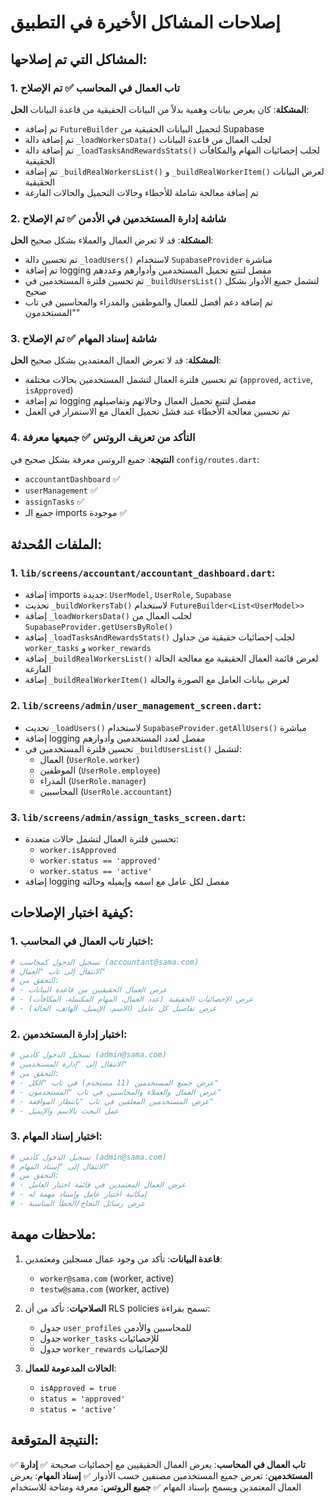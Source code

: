 # إصلاحات المشاكل الأخيرة في التطبيق

## المشاكل التي تم إصلاحها:

### 1. تاب العمال في المحاسب ✅ تم الإصلاح
**المشكلة**: كان يعرض بيانات وهمية بدلاً من البيانات الحقيقية من قاعدة البيانات
**الحل**: 
- تم إضافة `FutureBuilder` لتحميل البيانات الحقيقية من Supabase
- تم إضافة دالة `_loadWorkersData()` لجلب العمال من قاعدة البيانات
- تم إضافة دالة `_loadTasksAndRewardsStats()` لجلب إحصائيات المهام والمكافآت الحقيقية
- تم إضافة `_buildRealWorkersList()` و `_buildRealWorkerItem()` لعرض البيانات الحقيقية
- تم إضافة معالجة شاملة للأخطاء وحالات التحميل والحالات الفارغة

### 2. شاشة إدارة المستخدمين في الأدمن ✅ تم الإصلاح
**المشكلة**: قد لا تعرض العمال والعملاء بشكل صحيح
**الحل**:
- تم تحسين دالة `_loadUsers()` لاستخدام `SupabaseProvider` مباشرة
- تم إضافة logging مفصل لتتبع تحميل المستخدمين وأدوارهم وعددهم
- تم تحسين فلترة المستخدمين في `_buildUsersList()` لتشمل جميع الأدوار بشكل صحيح
- تم إضافة دعم أفضل للعمال والموظفين والمدراء والمحاسبين في تاب "المستخدمون"

### 3. شاشة إسناد المهام ✅ تم الإصلاح
**المشكلة**: قد لا تعرض العمال المعتمدين بشكل صحيح
**الحل**:
- تم تحسين فلترة العمال لتشمل المستخدمين بحالات مختلفة (`approved`, `active`, `isApproved`)
- تم إضافة logging مفصل لتتبع تحميل العمال وحالاتهم وتفاصيلهم
- تم تحسين معالجة الأخطاء عند فشل تحميل العمال مع الاستمرار في العمل

### 4. التأكد من تعريف الروتس ✅ جميعها معرفة
**النتيجة**: جميع الروتس معرفة بشكل صحيح في `config/routes.dart`:
- `accountantDashboard` ✅
- `userManagement` ✅  
- `assignTasks` ✅
- جميع الـ imports موجودة ✅

## الملفات المُحدثة:

### 1. `lib/screens/accountant/accountant_dashboard.dart`:
- إضافة imports جديدة: `UserModel`, `UserRole`, `Supabase`
- تحديث `_buildWorkersTab()` لاستخدام `FutureBuilder<List<UserModel>>`
- إضافة `_loadWorkersData()` لجلب العمال من `SupabaseProvider.getUsersByRole()`
- إضافة `_loadTasksAndRewardsStats()` لجلب إحصائيات حقيقية من جداول `worker_tasks` و `worker_rewards`
- إضافة `_buildRealWorkersList()` لعرض قائمة العمال الحقيقية مع معالجة الحالة الفارغة
- إضافة `_buildRealWorkerItem()` لعرض بيانات العامل مع الصورة والحالة

### 2. `lib/screens/admin/user_management_screen.dart`:
- تحديث `_loadUsers()` لاستخدام `SupabaseProvider.getAllUsers()` مباشرة
- إضافة logging مفصل لعدد المستخدمين وأدوارهم
- تحسين فلترة المستخدمين في `_buildUsersList()` لتشمل:
  - العمال (`UserRole.worker`)
  - الموظفين (`UserRole.employee`) 
  - المدراء (`UserRole.manager`)
  - المحاسبين (`UserRole.accountant`)

### 3. `lib/screens/admin/assign_tasks_screen.dart`:
- تحسين فلترة العمال لتشمل حالات متعددة:
  - `worker.isApproved`
  - `worker.status == 'approved'`
  - `worker.status == 'active'`
- إضافة logging مفصل لكل عامل مع اسمه وإيميله وحالته

## كيفية اختبار الإصلاحات:

### 1. اختبار تاب العمال في المحاسب:
```bash
# تسجيل الدخول كمحاسب (accountant@sama.com)
# الانتقال إلى تاب "العمال"
# التحقق من:
# - عرض العمال الحقيقيين من قاعدة البيانات
# - عرض الإحصائيات الحقيقية (عدد العمال، المهام المكتملة، المكافآت)
# - عرض تفاصيل كل عامل (الاسم، الإيميل، الهاتف، الحالة)
```

### 2. اختبار إدارة المستخدمين:
```bash
# تسجيل الدخول كأدمن (admin@sama.com)
# الانتقال إلى "إدارة المستخدمين"
# التحقق من:
# - عرض جميع المستخدمين (11 مستخدم) في تاب "الكل"
# - عرض العمال والعملاء والمحاسبين في تاب "المستخدمون"
# - عرض المستخدمين المعلقين في تاب "بانتظار الموافقة"
# - عمل البحث بالاسم والإيميل
```

### 3. اختبار إسناد المهام:
```bash
# تسجيل الدخول كأدمن (admin@sama.com)
# الانتقال إلى "إسناد المهام"
# التحقق من:
# - عرض العمال المعتمدين في قائمة اختيار العامل
# - إمكانية اختيار عامل وإسناد مهمة له
# - عرض رسائل النجاح/الخطأ المناسبة
```

## ملاحظات مهمة:

1. **قاعدة البيانات**: تأكد من وجود عمال مسجلين ومعتمدين:
   - `worker@sama.com` (worker, active)
   - `testw@sama.com` (worker, active)

2. **الصلاحيات**: تأكد من أن RLS policies تسمح بقراءة:
   - جدول `user_profiles` للمحاسبين والأدمن
   - جدول `worker_tasks` للإحصائيات
   - جدول `worker_rewards` للإحصائيات

3. **الحالات المدعومة للعمال**:
   - `isApproved = true`
   - `status = 'approved'`
   - `status = 'active'`

## النتيجة المتوقعة:

✅ **تاب العمال في المحاسب**: يعرض العمال الحقيقيين مع إحصائيات صحيحة
✅ **إدارة المستخدمين**: تعرض جميع المستخدمين مصنفين حسب الأدوار
✅ **إسناد المهام**: يعرض العمال المعتمدين ويسمح بإسناد المهام
✅ **جميع الروتس**: معرفة ومتاحة للاستخدام
